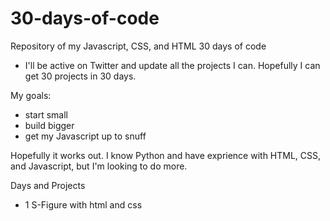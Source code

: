 # 30-days-of-code
Repository of my Javascript, CSS, and HTML 30 days of code

- I'll be active on Twitter and update all the projects I can. Hopefully I can get 30 projects in 30 days. 

My goals: 
- start small
- build bigger
- get my Javascript up to snuff


Hopefully it works out. I know Python and have exprience with HTML, CSS, and Javascript, but I'm looking to do more. 


Days and Projects 
- 1 S-Figure with html and css
